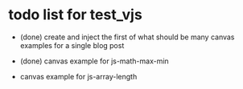 # todo list for test_vjs

* (done) create and inject the first of what should be many canvas examples for a single blog post
* (done) canvas example for js-math-max-min

* canvas example for js-array-length